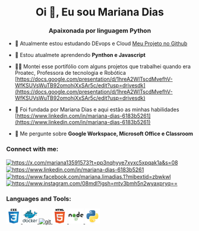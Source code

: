 <h1 align="center">Oi 👋, Eu sou Mariana Dias</h1>
<h3 align="center">Apaixonada por linguagem Python</h3>

- 🔭 Atualmente estou estudando DEvops e Cloud [Meu Projeto no Github](https://github.com/LabDevOps09/codeloud/devopslab09/blob/revert-5-revert-4-XX-CustomMessage/README.md)

- 🌱 Estou atualmete aprendendo **Pynthon e Javascript**

- 👨‍💻 Montei esse portifólio com alguns projetos que trabalhei quando era Proatec, Professora de tecnologia e Robótica [https://docs.google.com/presentation/d/1hreA2WlTscdMvefhV-WfKSUVsWuTB92omohjXxSAr5c/edit?usp=drivesdk](https://docs.google.com/presentation/d/1hreA2WlTscdMvefhV-WfKSUVsWuTB92omohjXxSAr5c/edit?usp=drivesdk)

- 📝 Foi fundada por Mariana Dias e aqui estão as minhas habilidades [https://www.linkedin.com/in/mariana-dias-6183b5261](https://www.linkedin.com/in/mariana-dias-6183b5261)

- 💬 Me pergunte sobre **Google Workspace, Microsoft Office e Classroom**

<h3 align="left">Connect with me:</h3>
<p align="left">
<a href="https://twitter.com/https://x.com/mariana13591573?t=pp3nqhyye7xyxc5xpqak1a&s=08" target="blank"><img align="center" src="https://raw.githubusercontent.com/rahuldkjain/github-profile-readme-generator/master/src/images/icons/Social/twitter.svg" alt="https://x.com/mariana13591573?t=pp3nqhyye7xyxc5xpqak1a&s=08" height="30" width="40" /></a>
<a href="https://linkedin.com/in/https://www.linkedin.com/in/mariana-dias-6183b5261" target="blank"><img align="center" src="https://raw.githubusercontent.com/rahuldkjain/github-profile-readme-generator/master/src/images/icons/Social/linked-in-alt.svg" alt="https://www.linkedin.com/in/mariana-dias-6183b5261" height="30" width="40" /></a>
<a href="https://fb.com/https://www.facebook.com/mariana.limadias.1?mibextid=zbwkwl" target="blank"><img align="center" src="https://raw.githubusercontent.com/rahuldkjain/github-profile-readme-generator/master/src/images/icons/Social/facebook.svg" alt="https://www.facebook.com/mariana.limadias.1?mibextid=zbwkwl" height="30" width="40" /></a>
<a href="https://instagram.com/https://www.instagram.com/08mdl?igsh=mtv3bmh5n2wyaxpryq==" target="blank"><img align="center" src="https://raw.githubusercontent.com/rahuldkjain/github-profile-readme-generator/master/src/images/icons/Social/instagram.svg" alt="https://www.instagram.com/08mdl?igsh=mtv3bmh5n2wyaxpryq==" height="30" width="40" /></a>
</p>

<h3 align="left">Languages and Tools:</h3>
<p align="left"> <a href="https://www.w3schools.com/css/" target="_blank" rel="noreferrer"> <img src="https://raw.githubusercontent.com/devicons/devicon/master/icons/css3/css3-original-wordmark.svg" alt="css3" width="40" height="40"/> </a> <a href="https://www.docker.com/" target="_blank" rel="noreferrer"> <img src="https://raw.githubusercontent.com/devicons/devicon/master/icons/docker/docker-original-wordmark.svg" alt="docker" width="40" height="40"/> </a> <a href="https://git-scm.com/" target="_blank" rel="noreferrer"> <img src="https://www.vectorlogo.zone/logos/git-scm/git-scm-icon.svg" alt="git" width="40" height="40"/> </a> <a href="https://www.w3.org/html/" target="_blank" rel="noreferrer"> <img src="https://raw.githubusercontent.com/devicons/devicon/master/icons/html5/html5-original-wordmark.svg" alt="html5" width="40" height="40"/> </a> <a href="https://nodejs.org" target="_blank" rel="noreferrer"> <img src="https://raw.githubusercontent.com/devicons/devicon/master/icons/nodejs/nodejs-original-wordmark.svg" alt="nodejs" width="40" height="40"/> </a> <a href="https://www.python.org" target="_blank" rel="noreferrer"> <img src="https://raw.githubusercontent.com/devicons/devicon/master/icons/python/python-original.svg" alt="python" width="40" height="40"/> </a> </p>


<!---
- 👋 Hi, I’m @LabDevOps09
- 👀 I’m interested in ...
- 🌱 I’m currently learning ...
- 💞️ I’m looking to collaborate on ...
- 📫 How to reach me ...
- 😄 Pronouns: ...
- ⚡ Fun fact: ...

LabDevOps09/LabDevOps09 is a ✨ special ✨ repository because its `README.md` (this file) appears on your GitHub profile.
You can click the Preview link to take a look at your changes.
--->